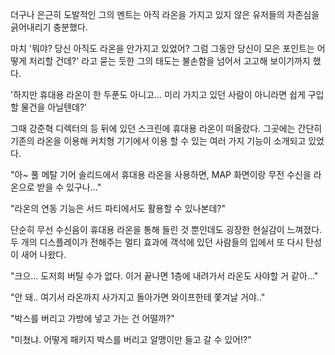 더구나 은근히 도발적인 그의 멘트는 아직 라온을 가지고 있지 않은 유저들의 자존심을 긁어내리기 충분했다. 

마치 '뭐야? 당신 아직도 라온을 안가지고 있었어? 그럼 그동안 당신이 모은 포인트는 어떻게 처리할 건데?' 라고 묻는 듯한 그의 태도는 불손함을 넘어서 고고해 보이기까지 했다. 

'하지만 휴대용 라온이 한 두푼도 아니고... 미리 가지고 있던 사람이 아니라면 쉽게 구입 할 물건을 아닐텐데?' 

그때 강준혁 디렉터의 등 뒤에 있던 스크린에 휴대용 라온이 떠올랐다. 
그곳에는 간단히 기존의 라온을 이용해 커치형 기기에서 이용 할 수 있는 여러 가지 기능이 소개되고 있었다. 

"아~ 풀 메탈 기어 솔리드에서 휴대용 라온을 사용하면, MAP 화면이랑 무전 수신을 라온으로 받을 수 있구나..." 

"라온의 연동 기능은 서드 파티에서도 활용할 수 있나본데?" 

단순히 무선 수신음이 휴대용 라온을 통해 들린 것 뿐인데도 굉장한 현실감이 느껴졌다. 
두 개의 디스플레이가 전해주는 멀티 효과에 객석에 있던 사람들의 입에서 또 다시 탄성이 새어 나왔다. 

"크으... 도저희 버틸 수가 없다. 이거 끝나면 1층에 내려가서 라온도 사야할 거 같아..." 

"안 돼.. 여기서 라온까지 사가지고 돌아가면 와이프한테 쫓겨날 거야.." 

"박스를 버리고 가방에 넣고 가는 건 어떨까?" 

"미쳤냐. 어떻게 패키지 박스를 버리고 알맹이만 들고 갈 수 있어!?" 